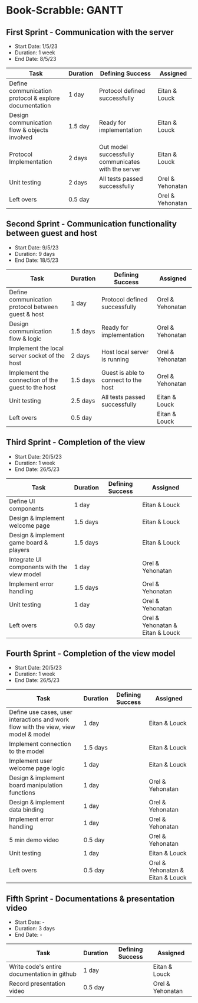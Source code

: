 # Book-Scrabble: GANTT

##	First Sprint - Communication with the server 
* Start Date: 1/5/23
* Duration: 1 week
* End Date: 8/5/23 



| Task                                                  | Duration | Defining Success                                    | Assigned          |
|-------------------------------------------------------|----------|-----------------------------------------------------|-------------------|
| Define communication protocol & explore documentation | 1 day    | Protocol defined successfully                       | Eitan & Louck     |
| Design communication flow & objects involved          | 1.5 day  | Ready for implementation                            | Eitan & Louck     |
| Protocol Implementation                               | 2 days   | Out model successfully communicates with the server | Eitan & Louck     |
| Unit testing                                          | 2 days   | All tests passed successfully                       | Orel & Yehonatan  |
| Left overs                                            | 0.5 day  |                                                     | Orel & Yehonatan  |



##	Second Sprint - Communication functionality between guest and host
* Start Date: 9/5/23
* Duration: 9 days
* End Date: 18/5/23


| Task                                               | Duration | Defining Success                     | Assigned         |
|----------------------------------------------------|----------|--------------------------------------|------------------|
| Define communication protocol between guest & host | 1 day    | Protocol defined successfully        | Orel & Yehonatan |
| Design communication flow & logic                  | 1.5 days | Ready for implementation             | Orel & Yehonatan |
| Implement the local server socket of the host      | 2 days   | Host local server is running         | Orel & Yehonatan |
| Implement the connection of the guest to the host  | 1.5 days | Guest is able to connect to the host | Orel & Yehonatan |
| Unit testing                                       | 2.5 days | All tests passed successfully        | Eitan & Louck    |
| Left overs                                         | 0.5 day  |                                      | Eitan & Louck    |


## Third Sprint - Completion of the view

* Start Date: 20/5/23
* Duration: 1 week
* End Date: 26/5/23


| Task                                        | Duration | Defining Success | Assigned       |
|---------------------------------------------|----------|------------------|----------------|
| Define UI components                        |    1 day     |                  |Eitan & Louck   |
| Design & implement welcome page             |    1.5 days   |                  |Eitan & Louck   |
| Design & implement game board & players     |    1.5 days  |                   |Eitan & Louck  |
| Integrate UI components with the view model |    1 day    |                  |Orel & Yehonatan|
| Implement error handling                    |    1.5 days   |                  |Orel & Yehonatan|
| Unit testing                                |    1 day    |                  |Orel & Yehonatan|
| Left overs                                  |    0.5 day   |                  |Orel & Yehonatan & Eitan & Louck|


## Fourth Sprint - Completion of the view model

* Start Date: 20/5/23
* Duration: 1 week
* End Date: 26/5/23


| Task                                                                                | Duration | Defining Success | Assigned    |
|-------------------------------------------------------------------------------------|----------|------------------|-------------|
| Define use cases, user interactions and work flow with the view, view model & model |    1 day    |                  |Eitan & Louck|
| Implement connection to the model                                                   |    1.5 days  |                  |Eitan & Louck|
| Implement user welcome page logic                                                   |     1 day   |                  |Eitan & Louck|
| Design & implement board manipulation functions                                     |     1 day   |                  |Orel & Yehonatan|
| Design & implement data binding                                                     |     1 day   |                  |Orel & Yehonatan|
| Implement error handling                                                            |     1 day   |                  |Orel & Yehonatan|
| 5 min demo video                                                                    |    0.5 day  |                  |Orel & Yehonatan|
| Unit testing                                                                        |     1 day  |                  |Eitan & Louck|
| Left overs                                                                          |    0.5 day  |                  |Orel & Yehonatan & Eitan & Louck|


## Fifth Sprint - Documentations & presentation video 

* Start Date: -
* Duration: 3 days
* End Date: -


| Task                                        | Duration | Defining Success | Assigned             |
|---------------------------------------------|----------|------------------|----------------------|
| Write code's entire documentation in github |      1 day   |                  |    Eitan & Louck|
| Record presentation video                   |      0.5 day |                  |      Orel & Yehonatan|
